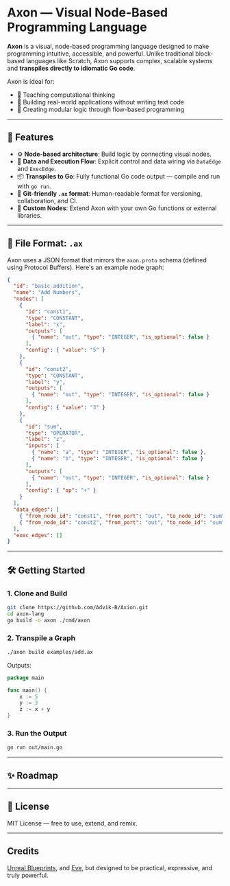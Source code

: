 # Axon — Visual Node-Based Programming Language

**Axon** is a visual, node-based programming language designed to make programming intuitive, accessible, and powerful. Unlike traditional block-based languages like Scratch, Axon supports complex, scalable systems and **transpiles directly to idiomatic Go code**.

Axon is ideal for:

- 🧠 Teaching computational thinking
- 🔧 Building real-world applications without writing text code
- 🧱 Creating modular logic through flow-based programming

---

## 🚀 Features

- ⚙️ **Node-based architecture**: Build logic by connecting visual nodes.
- 🔄 **Data and Execution Flow**: Explicit control and data wiring via `DataEdge` and `ExecEdge`.
- 📦 **Transpiles to Go**: Fully functional Go code output — compile and run with `go run`.
- 📝 **Git-friendly `.ax` format**: Human-readable format for versioning, collaboration, and CI.
- 🧩 **Custom Nodes**: Extend Axon with your own Go functions or external libraries.

---

## 📁 File Format: `.ax`

Axon uses a JSON format that mirrors the `axon.proto` schema (defined using Protocol Buffers). Here's an example node graph:

```json
{
  "id": "basic-addition",
  "name": "Add Numbers",
  "nodes": [
    {
      "id": "const1",
      "type": "CONSTANT",
      "label": "x",
      "outputs": [
        { "name": "out", "type": "INTEGER", "is_optional": false }
      ],
      "config": { "value": "5" }
    },
    {
      "id": "const2",
      "type": "CONSTANT",
      "label": "y",
      "outputs": [
        { "name": "out", "type": "INTEGER", "is_optional": false }
      ],
      "config": { "value": "3" }
    },
    {
      "id": "sum",
      "type": "OPERATOR",
      "label": "z",
      "inputs": [
        { "name": "a", "type": "INTEGER", "is_optional": false },
        { "name": "b", "type": "INTEGER", "is_optional": false }
      ],
      "outputs": [
        { "name": "out", "type": "INTEGER", "is_optional": false }
      ],
      "config": { "op": "+" }
    }
  ],
  "data_edges": [
    { "from_node_id": "const1", "from_port": "out", "to_node_id": "sum", "to_port": "a" },
    { "from_node_id": "const2", "from_port": "out", "to_node_id": "sum", "to_port": "b" }
  ],
  "exec_edges": []
}
```

---

## 🛠️ Getting Started

### 1. Clone and Build

```bash
git clone https://github.com/Advik-B/Axion.git
cd axon-lang
go build -o axon ./cmd/axon
```

### 2. Transpile a Graph

```bash
./axon build examples/add.ax
```

Outputs:

```go
package main

func main() {
    x := 5
    y := 3
    z := x + y
}
```

### 3. Run the Output

```bash
go run out/main.go
```




<!-- ## 🤝 Git Best Practices

- ✅ Always commit `.axs` (text)
- ❌ Avoid committing `.pb` or `.go` outputs
- Add `.gitignore`:

```gitignore
*.pb
*.pb.go
out/
*.exe
``` -->

---

## ✨ Roadmap



---

## 📄 License

MIT License — free to use, extend, and remix.

---

## Credits

[Unreal Blueprints](https://docs.unrealengine.com/), and [Eve](http://witheve.com/), but designed to be practical, expressive, and truly powerful.
